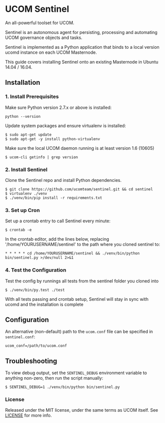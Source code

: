 # UCOM Sentinel

An all-powerful toolset for UCOM.

Sentinel is an autonomous agent for persisting, processing and automating UCOM governance objects and tasks.

Sentinel is implemented as a Python application that binds to a local version ucomd instance on each UCOM Masternode.

This guide covers installing Sentinel onto an existing Masternode in Ubuntu 14.04 / 16.04.

## Installation

### 1. Install Prerequisites

Make sure Python version 2.7.x or above is installed:

    python --version

Update system packages and ensure virtualenv is installed:

    $ sudo apt-get update
    $ sudo apt-get -y install python-virtualenv

Make sure the local UCOM daemon running is at least version 1.6 (10605)

    $ ucom-cli getinfo | grep version

### 2. Install Sentinel

Clone the Sentinel repo and install Python dependencies.

    $ git clone https://github.com/ucomteam/sentinel.git && cd sentinel
    $ virtualenv ./venv
    $ ./venv/bin/pip install -r requirements.txt

### 3. Set up Cron

Set up a crontab entry to call Sentinel every minute:

    $ crontab -e

In the crontab editor, add the lines below, replacing '/home/YOURUSERNAME/sentinel' to the path where you cloned sentinel to:

    * * * * * cd /home/YOURUSERNAME/sentinel && ./venv/bin/python bin/sentinel.py >/dev/null 2>&1

### 4. Test the Configuration

Test the config by runnings all tests from the sentinel folder you cloned into

    $ ./venv/bin/py.test ./test

With all tests passing and crontab setup, Sentinel will stay in sync with ucomd and the installation is complete

## Configuration

An alternative (non-default) path to the `ucom.conf` file can be specified in `sentinel.conf`:

    ucom_conf=/path/to/ucom.conf

## Troubleshooting

To view debug output, set the `SENTINEL_DEBUG` environment variable to anything non-zero, then run the script manually:

    $ SENTINEL_DEBUG=1 ./venv/bin/python bin/sentinel.py

### License

Released under the MIT license, under the same terms as UCOM itself. See [LICENSE](LICENSE) for more info.
